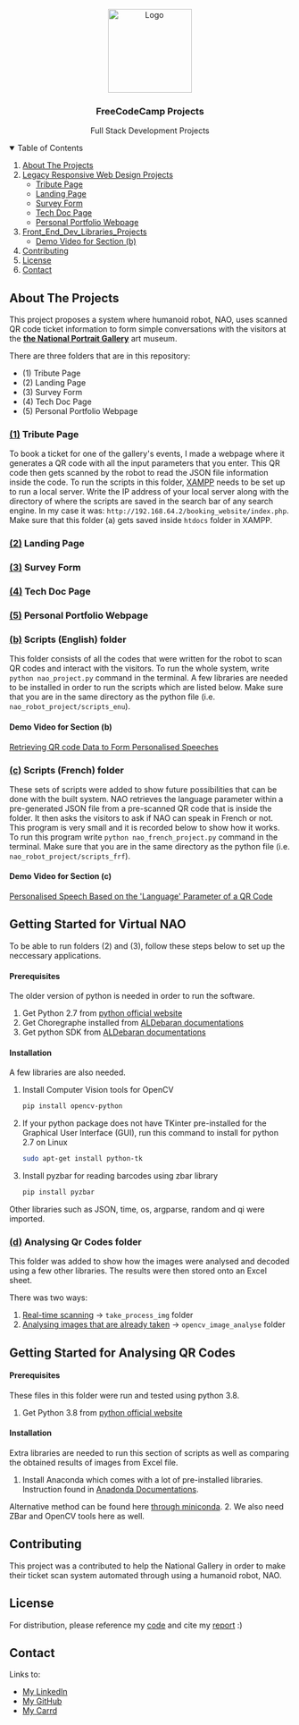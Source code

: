 <!-- PROJECT LOGO -->

<p align="center">
  <a href="https://github.com/mahlaNasr/nao_robot_project">
    <img src="nao_logo.png" alt="Logo" width="150" height="150">
  </a>
  <h3 align="center">FreeCodeCamp Projects</h3>
  <p align="center">
    Full Stack Development Projects
  </p>
</p>


<details open="open">
  <summary>Table of Contents</summary>
  <ol>
    <li><a href="#about-the-projects">About The Projects</a></li>
    <li>
      <a href="#Legacy_Responsive_Web_Design_Projects">Legacy Responsive Web Design Projects</a>
      <ul>
        <li><a href="#tribute_page_project">Tribute Page</a></li>
        <li><a href="#landing_page_project">Landing Page</a></li>
        <li><a href="#survey-form-project">Survey Form</a></li>
        <li><a href="#tech_doc_page_project">Tech Doc Page</a></li>
        <li><a href="#personal_portfolio_webpage">Personal Portfolio Webpage</a></li>
      </ul>
    </li>
    <li>
      <a href="#Front_End_Dev_Libraries_Projects">Front_End_Dev_Libraries_Projects</a>
      <ul>
        <li><a href="#demo-video-for-section-b">Demo Video for Section (b)</a></li>
      </ul>
    </li>
    <li><a href="#contributing">Contributing</a></li>
    <li><a href="#license">License</a></li>
    <li><a href="#contact">Contact</a></li>
  </ol>
</details>


<!-- ABOUT THE PROJECT -->
## About The Projects

This project proposes a system where humanoid robot, NAO, uses scanned QR code ticket information to form simple conversations with the visitors at the [**the National Portrait Gallery**](https://www.nationalgallery.org.uk/whats-on/national-gallery-x) art museum.

There are three folders that are in this repository:
* (1) Tribute Page
* (2) Landing Page
* (3) Survey Form
* (4) Tech Doc Page
* (5) Personal Portfolio Webpage



### [(1)](https://github.com/mahlaNasr/nao_robot_project/tree/master/booking_website) Tribute Page
To book a ticket for one of the gallery's events, I made a webpage where it generates a QR code with all the input parameters that you enter. This QR code then gets scanned by the robot to read the JSON file information inside the code. To run the scripts in this folder, [XAMPP](https://www.apachefriends.org/index.html) needs to be set up to run a local server. Write the IP address of your local server along with the directory of where the scripts are saved in the search bar of any search engine. In my case it was: `http://192.168.64.2/booking_website/index.php`.
Make sure that this folder (a) gets saved inside `htdocs` folder in XAMPP.

### [(2)]() Landing Page

### [(3)]() Survey Form

### [(4)]() Tech Doc Page

### [(5)]() Personal Portfolio Webpage











### [(b)](https://github.com/mahlaNasr/nao_robot_project/tree/master/scripts_enu) Scripts (English) folder 
This folder consists of all the codes that were written for the robot to scan QR codes and interact with the visitors.
To run the whole system, write 
    `
    python nao_project.py
    `
command in the terminal. A few libraries are needed to be installed in order to run the scripts which are listed below. 
Make sure that you are in the same directory as the python file (i.e. `nao_robot_project/scripts_enu`).

#### Demo Video for Section (b)
[Retrieving QR code Data to Form Personalised Speeches](https://youtu.be/nI8LN00qGhE)


### [(c)](https://github.com/mahlaNasr/nao_robot_project/tree/master/scripts_frf) Scripts (French) folder
These sets of scripts were added to show future possibilities that can be done with the built system. NAO retrieves  the language parameter within a pre-generated JSON file from a pre-scanned QR code that is inside the folder. It then asks the visitors to ask if NAO can speak in French or not. This program is very small and it is recorded below to show how it works. To run this program write
    `
    python nao_french_project.py
    `
command in the terminal. Make sure that you are in the same directory as the python file (i.e. `nao_robot_project/scripts_frf`).

#### Demo Video for Section (c)
[Personalised Speech Based on the 'Language' Parameter of a QR Code](https://youtu.be/HNX2OmFoa7k)



<!-- GETTING STARTED -->
## Getting Started for Virtual NAO 

To be able to run folders (2) and (3), follow these steps below to set up the neccessary applications. 

#### Prerequisites 

The older version of python is needed in order to run the software.
1. Get Python 2.7 from [python official website](https://www.python.org/about/)
2. Get Choregraphe installed from [ALDebaran documentations](http://doc.aldebaran.com/2-4/software/choregraphe/installing.html)
3. Get python SDK from [ALDebaran documentations](http://doc.aldebaran.com/2-4/dev/python/install_guide.html)

#### Installation 

A few libraries are also needed.

1. Install Computer Vision tools for OpenCV
    ```sh
    pip install opencv-python
    ```
2. If your python package does not have TKinter pre-installed for the Graphical User Interface (GUI), run this command to install for python 2.7 on Linux
   ```sh
   sudo apt-get install python-tk
   ```
3. Install pyzbar for reading barcodes using zbar library
   ```sh
   pip install pyzbar
   ```
Other libraries such as JSON, time, os, argparse, random and qi were imported.




### [(d)](https://github.com/mahlaNasr/nao_robot_project/tree/master/analyse_qrcode) Analysing Qr Codes folder 
This folder was added to show how the images were analysed and decoded using a few other libraries. The results were then stored onto an Excel sheet.

There was two ways:
1. [Real-time scanning](https://github.com/mahlaNasr/nao_robot_project/tree/master/analyse_qrcode/take_process_img) -> `take_process_img` folder
2. [Analysing images that are already taken](https://github.com/mahlaNasr/nao_robot_project/tree/master/analyse_qrcode/opencv_image_analyse) -> `opencv_image_analyse` folder
 
 

<!-- GETTING STARTED -->
## Getting Started for Analysing QR Codes

#### Prerequisites 
These files in this folder were run and tested using python 3.8. 
1. Get Python 3.8 from [python official website](https://www.python.org/about/)


#### Installation 
Extra libraries are needed to run this section of scripts as well as comparing the obtained results of images from Excel file.

1. Install Anaconda which comes with a lot of pre-installed libraries. Instruction found in [Anadonda Documentations](https://docs.continuum.io/anaconda/install/).

  Alternative method can be found here [through miniconda](https://pandas.pydata.org/pandas-docs/stable/getting_started/install.html).
2. We also need ZBar and OpenCV tools here as well.




<!-- CONTRIBUTING -->
## Contributing 
This project was a contributed to help the National Gallery in order to make their ticket scan system automated through using a humanoid robot, NAO.



<!-- LICENSE -->
## License 

For distribution, please reference my [code](https://github.com/mahlaNasr/nao_robot_project) and cite my [report](https://drive.google.com/file/d/1tI2FzyNm9XHmyPpshxGPi-ilAd05Y5fe/view?usp=sharing) :)





<!-- CONTACT -->
## Contact 

Links to: 
* [My LinkedIn](https://www.linkedin.com/in/mahla-nasrollahi-0bb679163)
* [My GitHub](https://github.com/mahlaNasr/) 
* [My Carrd](https://mahla-nasrollahi.carrd.co/)

